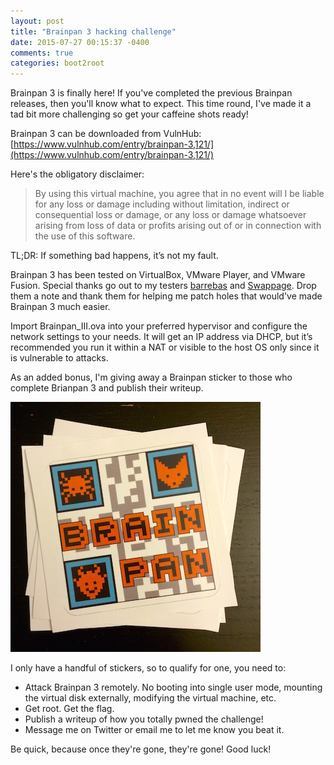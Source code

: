 ```yaml
---
layout: post
title: "Brainpan 3 hacking challenge"
date: 2015-07-27 00:15:37 -0400
comments: true
categories: boot2root
---
```


Brainpan 3 is finally here! If you've completed the previous Brainpan releases, then you'll know what to expect. This time round, I've made it a tad bit more challenging so get your caffeine shots ready!

<!--more-->

Brainpan 3 can be downloaded from VulnHub: [https://www.vulnhub.com/entry/brainpan-3,121/](https://www.vulnhub.com/entry/brainpan-3,121/)

Here's the obligatory disclaimer: 

> By using this virtual machine, you agree that in no event will I be liable for any loss or damage including without limitation, indirect or consequential loss or damage, or any loss or damage whatsoever arising from loss of data or profits arising out of or in connection with the use of this software.

TL;DR: If something bad happens, it’s not my fault.

Brainpan 3 has been tested on VirtualBox, VMware Player, and VMware Fusion. Special thanks go out to my testers [barrebas](https://www.twitter.com/barrebas) and [Swappage](https://www.twitter.com/swappage). Drop them a note and thank them for helping me patch holes that would've made Brainpan 3 much easier.  

Import Brainpan_III.ova into your preferred hypervisor and configure the network settings to your needs. It will get an IP address via DHCP, but it’s recommended you run it within a NAT or visible to the host OS only since it is vulnerable to attacks.

As an added bonus, I'm giving away a Brainpan sticker to those who complete Brianpan 3 and publish their writeup. 

![](/images/2015-07-27/stickers.jpg)

I only have a handful of stickers, so to qualify for one, you need to: 

 * Attack Brainpan 3 remotely. No booting into single user mode, mounting the virtual disk externally, modifying the virtual machine, etc. 
 * Get root. Get the flag. 
 * Publish a writeup of how you totally pwned the challenge!
 * Message me on Twitter or email me to let me know you beat it. 

Be quick, because once they're gone, they're gone! Good luck!
